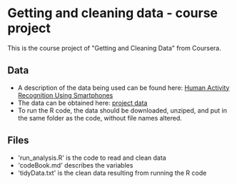 # Getting and cleaning data - course project
This is the course project of "Getting and Cleaning Data" from Coursera. 

## Data
* A description of the data being used can be found here: [Human Activity Recognition Using Smartphones](http://archive.ics.uci.edu/ml/datasets/Human+Activity+Recognition+Using+Smartphones)
* The data can be obtained here: [project data](https://d396qusza40orc.cloudfront.net/getdata%2Fprojectfiles%2FUCI%20HAR%20Dataset.zip)
* To run the R code, the data should be downloaded, unziped, and put in the same folder as the code, without file names altered.

## Files
* 'run_analysis.R' is the code to read and clean data
* 'codeBook.md' describes the variables
* 'tidyData.txt' is the clean data resulting from running the R code
